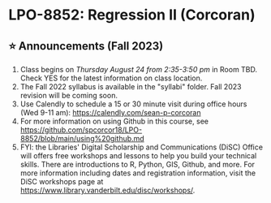 # LPO-8852: Regression II (Corcoran)

## :star: Announcements (Fall 2023)

1. Class begins on *Thursday August 24 from 2:35-3:50 pm* in Room TBD. Check YES for the latest information on class location.
2. The Fall 2022 syllabus is available in the "syllabi" folder. Fall 2023 revision will be coming soon.
3. Use Calendly to schedule a 15 or 30 minute visit during office hours (Wed 9-11 am): https://calendly.com/sean-p-corcoran
4. For more information on using Github in this course, see https://github.com/spcorcor18/LPO-8852/blob/main/using%20github.md
5. FYI: the Libraries' Digital Scholarship and Communications (DiSC) Office will offers free workshops and lessons to help you build your technical skills. There are introductions to R, Python, GIS, Github, and more. For more information including dates and registration information, visit the DiSC workshops page at https://www.library.vanderbilt.edu/disc/workshops/.

